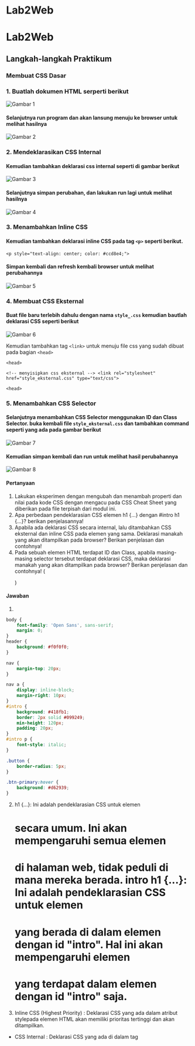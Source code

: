 # Lab2Web
# Lab2Web
## Langkah-langkah Praktikum

### Membuat CSS Dasar
### 1. Buatlah dokumen HTML serperti berikut

![Gambar 1](image/1.png)
<p>
<p>

#### Selanjutnya run program dan akan lansung menuju ke browser untuk melihat hasilnya
![Gambar 2](image/2.png)
<p>
<p>

### 2.  Mendeklarasikan CSS Internal
#### Kemudian tambahkan deklarasi css internal seperti di gambar berikut
<p>
<p>

![Gambar 3](image/3.png)
<p>
<p>

#### Selanjutnya simpan perubahan, dan lakukan run lagi untuk melihat hasilnya

![Gambar 4](image/4.png)


### 3. Menambahkan Inline CSS
#### Kemudian tambahkan deklarasi inline CSS pada tag `<p>` seperti berikut. <p>
`<p style="text-align: center; color: #ccd8e4;">`
<p> 

#### Simpan kembali dan refresh kembali browser untuk melihat perubahannya
<p>

![Gambar 5](image/5.png)
<p>
<p>

### 4. Membuat CSS Eksternal
#### Buat file baru terlebih dahulu dengan nama `style_.css` kemudian bautlah deklarasi CSS seperti berikut
<p>
<p>

![Gambar 6](image/6.png)
<p>
<p>

Kemudian tambahkan tag `<link>` untuk menuju file css yang sudah dibuat pada bagian `<head>`
<p>

`<head>`

`<!-- menyisipkan css eksternal --> <link rel="stylesheet" href="style_eksternal.css" type="text/css">`

`<head>`
 
### 5. Menambahkan CSS Selector
#### Selanjutnya menambahkan CSS Selector menggunakan ID dan Class Selector. buka kembali file `style_eksternal.css` dan tambahkan command seperti yang ada pada gambar berikut
<p>
<p>

![Gambar 7](image/7.png)
<p>
<p>

#### Kemudian simpan kembali dan run untuk melihat hasil perubahannya
![Gambar 8](image/8.png)

#### Pertanyaan 
1. Lakukan eksperimen dengan mengubah dan menambah properti dan nilai pada kode CSS
dengan mengacu pada CSS Cheat Sheet yang diberikan pada file terpisah dari modul ini.
2. Apa perbedaan pendeklarasian CSS elemen h1 {...} dengan #intro h1 {...}? berikan
penjelasannya!
3. Apabila ada deklarasi CSS secara internal, lalu ditambahkan CSS eksternal dan inline CSS pada
elemen yang sama. Deklarasi manakah yang akan ditampilkan pada browser? Berikan
penjelasan dan contohnya!
4. Pada sebuah elemen HTML terdapat ID dan Class, apabila masing-masing selector tersebut
terdapat deklarasi CSS, maka deklarasi manakah yang akan ditampilkan pada browser?
Berikan penjelasan dan contohnya! (<p id="paragraf-1" class="text-paragraf">)

#### Jawaban
1. 
```css
body {
    font-family: 'Open Sans', sans-serif;
    margin: 0; 
}
header {
    background: #f0f0f0;
}

nav {
    margin-top: 20px;
}

nav a {
    display: inline-block;
    margin-right: 10px;
}
#intro {
    background: #418fb1;
    border: 2px solid #099249;
    min-height: 120px; 
    padding: 20px; 
}
#intro p {
    font-style: italic; 
}

.button {
    border-radius: 5px;
}

.btn-primary:hover {
    background: #d62939;
}
```
2. h1 {...}: Ini adalah pendeklarasian CSS untuk elemen <h1>secara umum. Ini akan mempengaruhi semua elemen <h1>di halaman web, tidak peduli di mana mereka berada.
intro h1 {...}: Ini adalah pendeklarasian CSS untuk elemen <h1>yang berada di dalam elemen dengan id "intro". Hal ini akan mempengaruhi elemen <h1>yang terdapat dalam elemen dengan id "intro" saja.
3.  Inline CSS (Highest Priority) : Deklarasi CSS yang ada dalam atribut stylepada elemen HTML akan memiliki prioritas tertinggi dan akan ditampilkan.

- CSS Internal : Deklarasi CSS yang ada di dalam tag <style>secara internal akan memiliki prioritas di bawah inline CSS dan di atas CSS eksternal.

- CSS Eksternal (Prioritas Terendah) : Deklarasi CSS yang terdapat dalam file eksternal yang dihubungkan melalui tag <link>akan memiliki prioritas paling rendah.
4. Inline style : Ini adalah deklarasi CSS yang ditempatkan langsung dalam atribut styleelemen HTML. Mereka memiliki prioritas tertinggi.

- ID selector : Deklarasi yang menggunakan ID selector (ditandai dengan #) memiliki prioritas lebih tinggi daripada class selector.

- Pemilih kelas : Deklarasi yang menggunakan pemilih kelas (ditandai dengan .) memiliki prioritas lebih rendah daripada penyeleksi ID.

- Pemilih elemen : Jika tidak ada gaya inline, penyeleksi ID, atau penyeleksi kelas yang cocok, maka deklarasi dengan menggunakan elemen pemilih (misalnya p) akan digunakan.
   